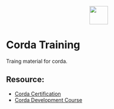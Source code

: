 <div align="center">
  <img src='https://miro.medium.com/max/1400/1*NF7Hpeze8C5LVY4-ZQmOfg.png' height='50px'/>
</div>

# Corda Training

Traing material for corda.

## Resource:
- [Corda Certification](https://www.corda.net/training-and-certification/)
- [Corda Development Course](https://www.udemy.com/corda-development/)
